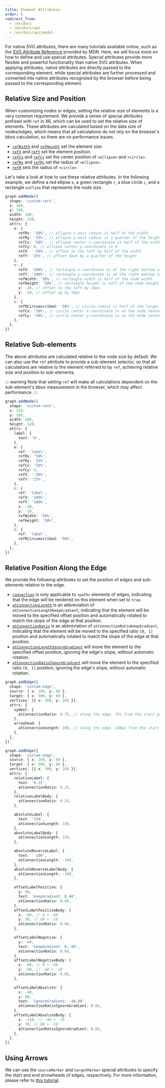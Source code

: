 ```yaml
---
title: Element Attributes
order: 5
redirect_from:
  - /en/docs
  - /en/docs/api
  - /en/docs/api/model
---
```


For native SVG attributes, there are many tutorials available online, such as the [SVG Attribute Reference](https://developer.mozilla.org/en-US/docs/Web/SVG/Attribute) provided by MDN. Here, we will focus more on how to define and use special attributes. Special attributes provide more flexible and powerful functionality than native SVG attributes. When applying attributes, native attributes are directly passed to the corresponding element, while special attributes are further processed and converted into native attributes recognized by the browser before being passed to the corresponding element.

## Relative Size and Position

When customizing nodes or edges, setting the relative size of elements is a very common requirement. We provide a series of special attributes prefixed with `ref` in X6, which can be used to set the relative size of elements. These attributes are calculated based on the data size of nodes/edges, which means that all calculations do not rely on the browser's bbox calculation, so there are no performance issues.

-  [`refWidth`](/en/api/registry/attr#refwidth) and [`refHeight`](/en/api/registry/attr#refheight) set the element size.
-  [`refX`](/en/api/registry/attr#refx) and [`refY`](/en/api/registry/attr#refy) set the element position.
-  [`refCx`](/en/api/registry/attr#refcx) and [`refCy`](/en/api/registry/attr#refcy) set the center position of `<ellipse>` and `<circle>`.
-  [`refRx`](/en/api/registry/attr#refrx) and [`refRy`](/en/api/registry/attr#refry) set the radius of `<ellipse>`.
-  [`refR`](/en/api/registry/attr#refr) sets the radius of `<circle>`.

Let's take a look at how to use these relative attributes. In the following example, we define a red ellipse `e`, a green rectangle `r`, a blue circle `c`, and a rectangle `outline` that represents the node size.

```ts
graph.addNode({
  shape: 'custom-rect',
  x: 160,
  y: 100,
  width: 280,
  height: 120,
  attrs: {
    e: {
      refRx: '50%', // ellipse x-axis radius is half of the width
      refRy: '25%', // ellipse y-axis radius is a quarter of the height
      refCx: '50%', // ellipse center x-coordinate is half of the width
      refCy: 0, // ellipse center y-coordinate is 0
      refX: '-50%', // offset to the left by half of the width
      refY: '25%', // offset down by a quarter of the height
    },
    r: {
      refX: '100%', // rectangle x-coordinate is at the right bottom corner of the node
      refY: '100%', // rectangle y-coordinate is at the right bottom corner of the node
      refWidth: '50%', // rectangle width is half of the node width
      refHeight: '50%', // rectangle height is half of the node height
      x: -10, // offset to the left by 10px
      y: -10, // offset up by 10px
    },
    c: {
      refRCircumscribed: '50%', // circle radius is half of the larger value of node width and height
      refCx: '50%', // circle center x-coordinate is at the node center
      refCy: '50%', // circle center y-coordinate is at the node center
    },
  },
})
```

## Relative Sub-elements

The above attributes are calculated relative to the node size by default. We can also use the `ref` attribute to provide a sub-element selector, so that all calculations are relative to the element referred to by `ref`, achieving relative size and position to sub-elements.

::: warning
Note that setting `ref` will make all calculations dependent on the sub-element's bbox measurement in the browser, which may affect performance.
:::

```ts
graph.addNode({
  shape: 'custom-text',
  x: 320,
  y: 160,
  width: 280,
  height: 120,
  attrs: {
    label: {
      text: 'H',
    },
    e: {
      ref: 'label',
      refRx: '50%',
      refRy: '25%',
      refCx: '50%',
      refCy: 0,
      refX: '-50%',
      refY: '25%',
    },
    r: {
      ref: 'label',
      refX: '100%',
      refY: '100%',
      x: -10,
      y: -10,
      refWidth: '50%',
      refHeight: '50%',
    },
    c: {
      ref: 'label',
      refRCircumscribed: '50%',
    },
  },
})
```

## Relative Position Along the Edge

We provide the following attributes to set the position of edges and sub-elements relative to the edge.

-  [`connection`](/en/api/registry/attr#connection) is only applicable to `<path>` elements of edges, indicating that the edge will be rendered on this element when set to `true`.
-  [`atConnectionLength`](/en/api/registry/attr#atconnectionlengthkeepgradient) is an abbreviation of `atConnectionLengthKeepGradient`, indicating that the element will be moved to the specified offset position and automatically rotated to match the slope of the edge at that position.
-  [`atConnectionRatio`](/en/api/registry/attr#atconnectionratiokeepgradient) is an abbreviation of `atConnectionRatioKeepGradient`, indicating that the element will be moved to the specified ratio `[0, 1]` position and automatically rotated to match the slope of the edge at that position.
-  [`atConnectionLengthIgnoreGradient`](/en/api/registry/attr#atconnectionlengthignoregradient) will move the element to the specified offset position, ignoring the edge's slope, without automatic rotation.
-  [`atConnectionRatioIgnoreGradient`](/en/api/registry/attr#atconnectionratioignoregradient) will move the element to the specified ratio `[0, 1]` position, ignoring the edge's slope, without automatic rotation.

```ts
graph.addEdge({
  shape: 'custom-edge',
  source: { x: 100, y: 60 },
  target: { x: 500, y: 60 },
  vertices: [{ x: 300, y: 160 }],
  attrs: {
    symbol: {
      atConnectionRatio: 0.75, // along the edge, 75% from the start point
    },
    arrowhead: {
      atConnectionLength: 100, // along the edge, 100px from the start point
    },
  },
})
```

```ts
graph.addEdge({
  shape: 'custom-edge',
  source: { x: 100, y: 60 },
  target: { x: 500, y: 60 },
  vertices: [{ x: 300, y: 160 }],
  attrs: {
    relativeLabel: {
      text: '0.25',
      atConnectionRatio: 0.25,
    },
    relativeLabelBody: {
      atConnectionRatio: 0.25,
    },

    absoluteLabel: {
      text: '150',
      atConnectionLength: 150,
    },
    absoluteLabelBody: {
      atConnectionLength: 150,
    },

    absoluteReverseLabel: {
      text: '-100',
      atConnectionLength: -100,
    },
    absoluteReverseLabelBody: {
      atConnectionLength: -100,
    },

    offsetLabelPositive: {
      y: 40,
      text: 'keepGradient: 0,40',
      atConnectionRatio: 0.66,
    },
    offsetLabelPositiveBody: {
      x: -60, // 0 + -60
      y: 30, // 40 + -10
      atConnectionRatio: 0.66,
    },

    offsetLabelNegative: {
      y: -40,
      text: 'keepGradient: 0,-40',
      atConnectionRatio: 0.66,
    },
    offsetLabelNegativeBody: {
      x: -60, // 0 + -60
      y: -50, // -40 + -10
      atConnectionRatio: 0.66,
    },

    offsetLabelAbsolute: {
      x: -40,
      y: 80,
      text: 'ignoreGradient: -40,80',
      atConnectionRatioIgnoreGradient: 0.66,
    },
    offsetLabelAbsoluteBody: {
      x: -110, // -40 + -70
      y: 70, // 80 + -10
      atConnectionRatioIgnoreGradient: 0.66,
    },
  },
})
```

## Using Arrows

We can use the `sourceMarker` and `targetMarker` special attributes to specify the start and end arrowheads of edges, respectively. For more information, please refer to [this tutorial](/en/api/model/marker).
